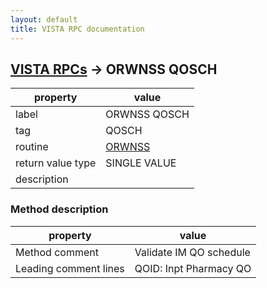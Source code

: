 ```yaml
---
layout: default
title: VISTA RPC documentation
---
```




## [VISTA RPCs](TableOfContent.md) &#8594; ORWNSS QOSCH 

 property | value 
--- | --- 
 label | ORWNSS QOSCH
 tag | QOSCH
 routine | [ORWNSS](http://code.osehra.org/dox/Routine_ORWNSS_source.html)
 return value type | SINGLE VALUE
 description | 


### Method description

 property | value 
--- | --- 
 Method comment | Validate IM QO schedule
 Leading comment lines | QOID: Inpt Pharmacy QO